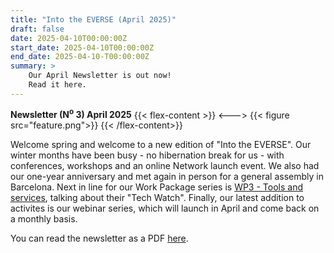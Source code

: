 ```yaml
---
title: "Into the EVERSE (April 2025)"
draft: false
date: 2025-04-10T00:00:00Z
start_date: 2025-04-10T00:00:00Z
end_date: 2025-04-10-T00:00:00Z
summary: >
    Our April Newsletter is out now!
    Read it here.
---
```


**Newsletter (N<sup>o</sup> 3) April 2025**
{{< flex-content >}}
<--->
{{< figure src="feature.png">}}
{{< /flex-content>}}

Welcome spring and welcome to a new edition of "Into the EVERSE". Our winter months have been busy - no hibernation break for us - with conferences, workshops and an online Network launch event. We also had our one-year anniversary and met again in person for a general assembly in Barcelona. Next in line for our Work Package series is [WP3 - Tools and services](/workpackages/03_tools_and_services/), talking about their "Tech Watch". Finally, our latest addition to activites is our webinar series, which will launch in April and come back on a monthly basis.

You can read the newsletter as a PDF [here](Newsletter-2025-04.pdf).